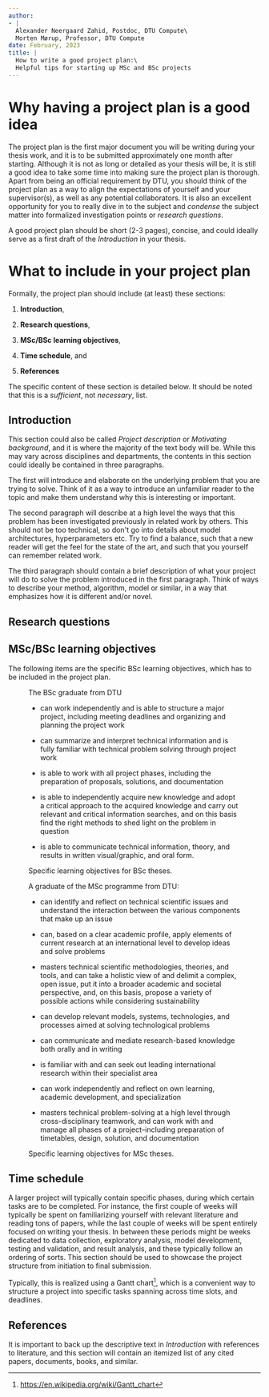 ```yaml
---
author:
- |
  Alexander Neergaard Zahid, Postdoc, DTU Compute\
  Morten Mørup, Professor, DTU Compute
date: February, 2023
title: |
  How to write a good project plan:\
  Helpful tips for starting up MSc and BSc projects
---
```


# Why having a project plan is a good idea

The project plan is the first major document you will be writing during
your thesis work, and it is to be submitted approximately one month
after starting. Although it is not as long or detailed as your thesis
will be, it is still a good idea to take some time into making sure the
project plan is thorough. Apart from being an official requirement by
DTU, you should think of the project plan as a way to align the
expectations of yourself and your supervisor(s), as well as any
potential collaborators. It is also an excellent opportunity for you to
really dive in to the subject and *condense* the subject matter into
formalized investigation points or *research questions*.

A good project plan should be short (2-3 pages), concise, and could
ideally serve as a first draft of the *Introduction* in your thesis.

# What to include in your project plan

Formally, the project plan should include (at least) these sections:

1.  **Introduction**,

2.  **Research questions**,

3.  **MSc/BSc learning objectives**,

4.  **Time schedule**, and

5.  **References**

The specific content of these section is detailed below. It should be
noted that this is a *sufficient*, not *necessary*, list.

## Introduction

This section could also be called *Project description* or *Motivating
background*, and it is where the majority of the text body will be.
While this may vary across disciplines and departments, the contents in
this section could ideally be contained in three paragraphs.

The first will introduce and elaborate on the underlying problem that
you are trying to solve. Think of it as a way to introduce an unfamiliar
reader to the topic and make them understand why this is interesting or
important.

The second paragraph will describe at a high level the ways that this
problem has been investigated previously in related work by others. This
should not be too technical, so don't go into details about model
architectures, hyperparameters etc. Try to find a balance, such that a
new reader will get the feel for the state of the art, and such that you
yourself can remember related work.

The third paragraph should contain a brief description of what your
project will do to solve the problem introduced in the first paragraph.
Think of ways to describe your method, algorithm, model or similar, in a
way that emphasizes how it is different and/or novel.

## Research questions

## MSc/BSc learning objectives

The following items are the specific BSc learning objectives, which has
to be included in the project plan.

<figure>
<div class="tcolorbox">
<p>The BSc graduate from DTU</p>
<ul>
<li><p>can work independently and is able to structure a major project,
including meeting deadlines and organizing and planning the project
work</p></li>
<li><p>can summarize and interpret technical information and is fully
familiar with technical problem solving through project work</p></li>
<li><p>is able to work with all project phases, including the
preparation of proposals, solutions, and documentation</p></li>
<li><p>is able to independently acquire new knowledge and adopt a
critical approach to the acquired knowledge and carry out relevant and
critical information searches, and on this basis find the right methods
to shed light on the problem in question</p></li>
<li><p>is able to communicate technical information, theory, and results
in written visual/graphic, and oral form.</p></li>
</ul>
</div>
<figcaption>Specific learning objectives for BSc theses.</figcaption>
</figure>

<figure>
<div class="tcolorbox">
<p>A graduate of the MSc programme from DTU:</p>
<ul>
<li><p>can identify and reflect on technical scientific issues and
understand the interaction between the various components that make up
an issue</p></li>
<li><p>can, based on a clear academic profile, apply elements of current
research at an international level to develop ideas and solve
problems</p></li>
<li><p>masters technical scientific methodologies, theories, and tools,
and can take a holistic view of and delimit a complex, open issue, put
it into a broader academic and societal perspective, and, on this basis,
propose a variety of possible actions while considering
sustainability</p></li>
<li><p>can develop relevant models, systems, technologies, and processes
aimed at solving technological problems</p></li>
<li><p>can communicate and mediate research-based knowledge both orally
and in writing</p></li>
<li><p>is familiar with and can seek out leading international research
within their specialist area</p></li>
<li><p>can work independently and reflect on own learning, academic
development, and specialization</p></li>
<li><p>masters technical problem-solving at a high level through
cross-disciplinary teamwork, and can work with and manage all phases of
a project–including preparation of timetables, design, solution, and
documentation</p></li>
</ul>
</div>
<figcaption>Specific learning objectives for MSc theses.</figcaption>
</figure>

## Time schedule

A larger project will typically contain specific phases, during which
certain tasks are to be completed. For instance, the first couple of
weeks will typically be spent on familiarizing yourself with relevant
literature and reading tons of papers, while the last couple of weeks
will be spent entirely focused on writing your thesis. In between these
periods might be weeks dedicated to data collection, exploratory
analysis, model development, testing and validation, and result
analysis, and these typically follow an ordering of sorts. This section
should be used to showcase the project structure from initiation to
final submission.

Typically, this is realized using a Gantt chart[^1], which is a
convenient way to structure a project into specific tasks spanning
across time slots, and deadlines.

## References

It is important to back up the descriptive text in *Introduction* with
references to literature, and this section will contain an itemized list
of any cited papers, documents, books, and similar.

[^1]: <https://en.wikipedia.org/wiki/Gantt_chart>

